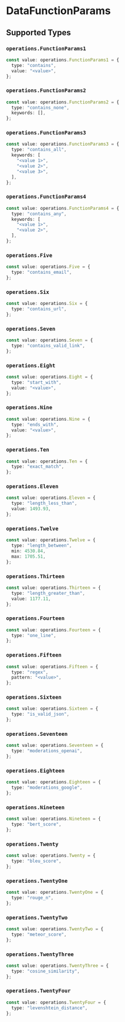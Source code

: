 # DataFunctionParams


## Supported Types

### `operations.FunctionParams1`

```typescript
const value: operations.FunctionParams1 = {
  type: "contains",
  value: "<value>",
};
```

### `operations.FunctionParams2`

```typescript
const value: operations.FunctionParams2 = {
  type: "contains_none",
  keywords: [],
};
```

### `operations.FunctionParams3`

```typescript
const value: operations.FunctionParams3 = {
  type: "contains_all",
  keywords: [
    "<value 1>",
    "<value 2>",
    "<value 3>",
  ],
};
```

### `operations.FunctionParams4`

```typescript
const value: operations.FunctionParams4 = {
  type: "contains_any",
  keywords: [
    "<value 1>",
    "<value 2>",
  ],
};
```

### `operations.Five`

```typescript
const value: operations.Five = {
  type: "contains_email",
};
```

### `operations.Six`

```typescript
const value: operations.Six = {
  type: "contains_url",
};
```

### `operations.Seven`

```typescript
const value: operations.Seven = {
  type: "contains_valid_link",
};
```

### `operations.Eight`

```typescript
const value: operations.Eight = {
  type: "start_with",
  value: "<value>",
};
```

### `operations.Nine`

```typescript
const value: operations.Nine = {
  type: "ends_with",
  value: "<value>",
};
```

### `operations.Ten`

```typescript
const value: operations.Ten = {
  type: "exact_match",
};
```

### `operations.Eleven`

```typescript
const value: operations.Eleven = {
  type: "length_less_than",
  value: 1493.93,
};
```

### `operations.Twelve`

```typescript
const value: operations.Twelve = {
  type: "length_between",
  min: 4530.84,
  max: 1705.51,
};
```

### `operations.Thirteen`

```typescript
const value: operations.Thirteen = {
  type: "length_greater_than",
  value: 1177.11,
};
```

### `operations.Fourteen`

```typescript
const value: operations.Fourteen = {
  type: "one_line",
};
```

### `operations.Fifteen`

```typescript
const value: operations.Fifteen = {
  type: "regex",
  pattern: "<value>",
};
```

### `operations.Sixteen`

```typescript
const value: operations.Sixteen = {
  type: "is_valid_json",
};
```

### `operations.Seventeen`

```typescript
const value: operations.Seventeen = {
  type: "moderations_openai",
};
```

### `operations.Eighteen`

```typescript
const value: operations.Eighteen = {
  type: "moderations_google",
};
```

### `operations.Nineteen`

```typescript
const value: operations.Nineteen = {
  type: "bert_score",
};
```

### `operations.Twenty`

```typescript
const value: operations.Twenty = {
  type: "bleu_score",
};
```

### `operations.TwentyOne`

```typescript
const value: operations.TwentyOne = {
  type: "rouge_n",
};
```

### `operations.TwentyTwo`

```typescript
const value: operations.TwentyTwo = {
  type: "meteor_score",
};
```

### `operations.TwentyThree`

```typescript
const value: operations.TwentyThree = {
  type: "cosine_similarity",
};
```

### `operations.TwentyFour`

```typescript
const value: operations.TwentyFour = {
  type: "levenshtein_distance",
};
```

